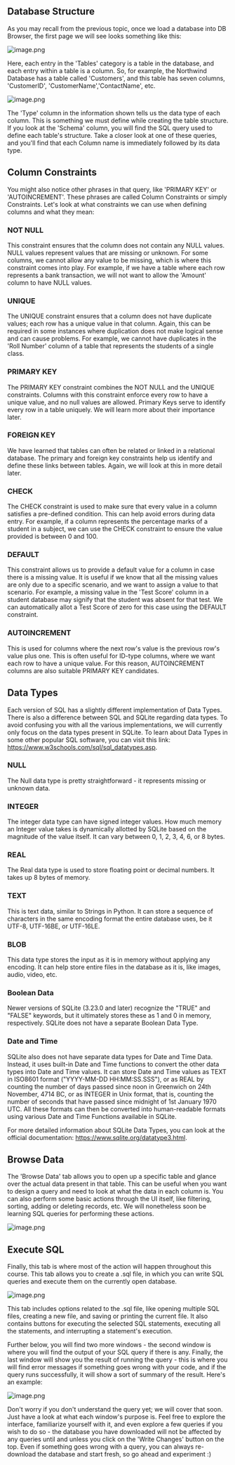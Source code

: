 ## Database Structure

As you may recall from the previous topic, once we load a database into DB Browser, the first page we will see looks something like this:

![image.png](https://dphi-live.s3.amazonaws.com/media_uploads/image_d0483f63858a44efb60e761281d27490.png)

Here, each entry in the 'Tables' category is a table in the database, and each entry within a table is a column. So, for example, the Northwind Database has a table called 'Customers', and this table has seven columns, 'CustomerID', 'CustomerName','ContactName', etc. 

![image.png](https://dphi-live.s3.amazonaws.com/media_uploads/image_b82c86bddadd4166b2ea849d6b3e3fd1.png)

The 'Type' column in the information shown tells us the data type of each column. This is something we must define while creating the table structure. If you look at the 'Schema' column, you will find the SQL query used to define each table's structure. Take a closer look at one of these queries, and you'll find that each Column name is immediately followed by its data type. 

## Column Constraints

You might also notice other phrases in that query, like 'PRIMARY KEY' or 'AUTOINCREMENT'. These phrases are called Column Constraints or simply Constraints. Let's look at what constraints we can use when defining columns and what they mean:

### NOT NULL
This constraint ensures that the column does not contain any NULL values. NULL values represent values that are missing or unknown. For some columns, we cannot allow any value to be missing, which is where this constraint comes into play. For example, if we have a table where each row represents a bank transaction, we will not want to allow the 'Amount' column to have NULL values.

### UNIQUE
The UNIQUE constraint ensures that a column does not have duplicate values; each row has a unique value in that column. Again, this can be required in some instances where duplication does not make logical sense and can cause problems. For example, we cannot have duplicates in the 'Roll Number' column of a table that represents the students of a single class.

### PRIMARY KEY
The PRIMARY KEY constraint combines the NOT NULL and the UNIQUE constraints. Columns with this constraint enforce every row to have a unique value, and no null values are allowed. Primary Keys serve to identify every row in a table uniquely. We will learn more about their importance later. 

### FOREIGN KEY
We have learned that tables can often be related or linked in a relational database. The primary and foreign key constraints help us identify and define these links between tables. Again, we will look at this in more detail later.

### CHECK
The CHECK constraint is used to make sure that every value in a column satisfies a pre-defined condition. This can help avoid errors during data entry. For example, if a column represents the percentage marks of a student in a subject, we can use the CHECK constraint to ensure the value provided is between 0 and 100.

### DEFAULT
This constraint allows us to provide a default value for a column in case there is a missing value. It is useful if we know that all the missing values are only due to a specific scenario, and we want to assign a value to that scenario. For example, a missing value in the 'Test Score' column in a student database may signify that the student was absent for that test. We can automatically allot a Test Score of zero for this case using the DEFAULT constraint.

### AUTOINCREMENT
This is used for columns where the next row's value is the previous row's value plus one. This is often useful for ID-type columns, where we want each row to have a unique value. For this reason, AUTOINCREMENT columns are also suitable PRIMARY KEY candidates. 

## Data Types

Each version of SQL has a slightly different implementation of Data Types. There is also a difference between SQL and SQLite regarding data types. To avoid confusing you with all the various implementations, we will currently only focus on the data types present in SQLite. To learn about Data Types in some other popular SQL software, you can visit this link: https://www.w3schools.com/sql/sql_datatypes.asp.

### NULL
The Null data type is pretty straightforward - it represents missing or unknown data. 

### INTEGER
The integer data type can have signed integer values. How much memory an Integer value takes is dynamically allotted by SQLite based on the magnitude of the value itself. It can vary between 0, 1, 2, 3, 4, 6, or 8 bytes. 

### REAL
The Real data type is used to store floating point or decimal numbers. It takes up 8 bytes of memory.

### TEXT
This is text data, similar to Strings in Python. It can store a sequence of characters in the same encoding format the entire database uses, be it UTF-8, UTF-16BE, or UTF-16LE.

### BLOB
This data type stores the input as it is in memory without applying any encoding. It can help store entire files in the database as it is, like images, audio, video, etc.

### Boolean Data
Newer versions of SQLite (3.23.0 and later) recognize the "TRUE" and "FALSE" keywords, but it ultimately stores these as 1 and 0 in memory, respectively. SQLite does not have a separate Boolean Data Type. 

### Date and Time
SQLite also does not have separate data types for Date and Time Data. Instead, it uses built-in Date and Time functions to convert the other data types into Date and Time values. It can store Date and Time values as TEXT in ISO8601 format ("YYYY-MM-DD HH:MM:SS.SSS"), or as REAL by counting the number of days passed since noon in Greenwich on 24th November, 4714 BC, or as INTEGER in Unix format, that is, counting the number of seconds that have passed since midnight of 1st January 1970 UTC. All these formats can then be converted into human-readable formats using various Date and Time Functions available in SQLite. 

For more detailed information about SQLite Data Types, you can look at the official documentation: https://www.sqlite.org/datatype3.html.

## Browse Data

The 'Browse Data' tab allows you to open up a specific table and glance over the actual data present in that table. This can be useful when you want to design a query and need to look at what the data in each column is. You can also perform some basic actions through the UI itself, like filtering, sorting, adding or deleting records, etc. We will nonetheless soon be learning SQL queries for performing these actions. 



![image.png](https://dphi-live.s3.amazonaws.com/media_uploads/image_c7060825c1d24bfba3c567cfd7583bde.png)


## Execute SQL

Finally, this tab is where most of the action will happen throughout this course. This tab allows you to create a .sql file, in which you can write SQL queries and execute them on the currently open database. 







![image.png](https://dphi-live.s3.amazonaws.com/media_uploads/image_62294bde00324c4fa0bf9154a48864e7.png)





This tab includes options related to the .sql file, like opening multiple SQL files, creating a new file, and saving or printing the current file. It also contains buttons for executing the selected SQL statements, executing all the statements, and interrupting a statement's execution. 

Further below, you will find two more windows - the second window is where you will find the output of your SQL query if there is any. Finally, the last window will show you the result of running the query - this is where you will find error messages if something goes wrong with your code, and if the query runs successfully, it will show a sort of summary of the result. Here's an example:





![image.png](https://dphi-live.s3.amazonaws.com/media_uploads/image_192d7d24401b4944b114a26972de213c.png)




Don't worry if you don't understand the query yet; we will cover that soon. Just have a look at what each window's purpose is. Feel free to explore the interface, familiarize yourself with it, and even explore a few queries if you wish to do so - the database you have downloaded will not be affected by any queries until and unless you click on the 'Write Changes' button on the top. Even if something goes wrong with a query, you can always re-download the database and start fresh, so go ahead and experiment :)